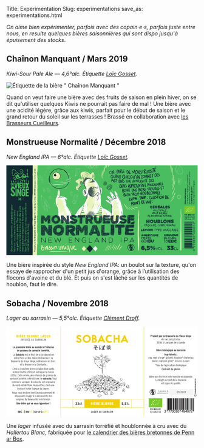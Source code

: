 Title: Experimentation
Slug: experimentations
save_as: experimentations.html

*On aime bien expérimenter, parfois avec des copain⋅e⋅s, parfois juste entre nous, en resulte quelques bières saisonnières qui sont dispo jusqu'à épuisement des stocks*.

## Chaînon Manquant / Mars 2019

*Kiwi-Sour Pale Ale — 4,6°alc. Étiquette [Loïc Gosset](http://loic-gosset.com/).*

![Étiquette de la bière " Chaînon Manquant "](chainon-manquant.jpg)

Quand on veut faire une bière avec des fruits de saison en plein hiver, on se dit qu'utiliser quelques Kiwis ne pourrait pas faire de mal ! Une bière avec une acidité légère, grâce aux kiwis, parfait pour le début de saison et le grand retour du soleil sur les terrasses ! Brassé en collaboration avec [les Brasseurs Cueilleurs](https://www.facebook.com/BrasseursCueilleurs/).

## Monstrueuse Normalité / Décembre 2018

*New England IPA — 6°alc. Étiquette [Loïc Gosset](http://loic-gosset.com/).*

![Étiquette de la bière « Monstrueuse Normalité »](images/experimentations/monstrueuse-normalite.png)

Une bière inspirée du style *New England IPA*: un boulot sur la texture, qu'on essaye de rapprocher d'un petit jus d'orange, grâce à l’utilisation des flocons d'avoine et du blé. Et puis on s'est lâché sur les quantités de houblon, faut le dire.

## Sobacha / Novembre 2018
*Lager au sarrasin — 5,5°alc. Étiquette [Clément Droff](https://www.clementdroff.fr/).*

![Étiquette de la bière « Sobacha »](images/experimentations/sobacha.png)

Une *lager* infusée avec du sarrasin torréfié et houblonnée à cru avec du *Hallertau Blanc*, fabriquée pour [le calendrier des bières bretonnes de Penn ar Box](http://www.pennarbox.bzh/fr/produits-bretons/le-calendrier-de-l-avent-de-bieres-bretonnes-2018).
